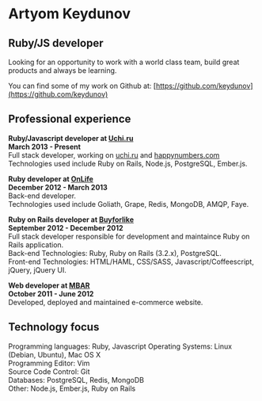 Artyom Keydunov
===============

Ruby/JS developer
--------------

Looking for an opportunity to work with a world class team, build great products and always be learning.  

You can find some of my work on Github at: [https://github.com/keydunov](https://github.com/keydunov)      


Professional experience
----------------------

__Ruby/Javascript developer at [Uchi.ru](http://uchi.ru/)__  
__March 2013 - Present__   
Full stack developer, working on [uchi.ru](http://uchi.ru/) and [happynumbers.com](http://happynumbers.com/)    
Technologies used include Ruby on Rails, Node.js, PostgreSQL, Ember.js.


__Ruby developer at [OnLife](http://onlifegroup.com/)__  
__December 2012 - March 2013__   
Back-end developer.   
Technologies used include Goliath, Grape, Redis, MongoDB, AMQP, Faye.


__Ruby on Rails developer at [Buyforlike](http://www.buyforlike.com)__  
__September 2012 - December 2012__  
Full stack developer responsible for development and maintaince Ruby on Rails application.   
Back-end Technologies: Ruby, Ruby on Rails (3.2.x), PostgreSQL.   
Front-end Technologies: HTML/HAML, CSS/SASS, Javascript/Coffeescript, jQuery, jQuery UI.     

__Web developer at [MBAR](http://www.mbar.ru)__  
__October 2011 - June 2012__  
Developed, deployed and maintained e-commerce website.



Technology focus
----------------
Programming languages: Ruby, Javascript
Operating Systems: Linux (Debian, Ubuntu), Mac OS X   
Programming Editor: Vim   
Source Code Control: Git   
Databases: PostgreSQL, Redis, MongoDB   
Other: Node.js, Ember.js, Ruby on Rails

